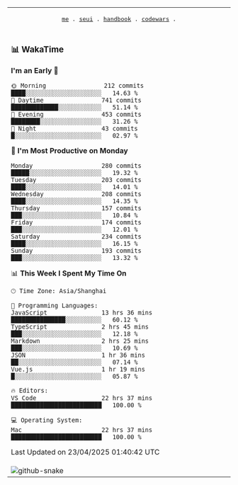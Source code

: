 
<div align="center">

<table>
<tr><td>
  <p align="center">
  <samp>
    <a href="https://github.com/SeaMmMm/SeaMmMm">me</a> .
    <a href="https://github.com/SeaMmMm/se-element">seui</a> .
    <a href="https://github.com/SeaMmMm/HandBook">handbook</a> .
    <a href="https://github.com/SeaMmMm/codeWars">codewars</a> .
  </samp>
    </p>
</td></tr>

<tr><td>

### 📊 WakaTime

<!--START_SECTION:waka-->
**I'm an Early 🐤** 

```text
🌞 Morning                212 commits         ████░░░░░░░░░░░░░░░░░░░░░   14.63 % 
🌆 Daytime                741 commits         █████████████░░░░░░░░░░░░   51.14 % 
🌃 Evening                453 commits         ████████░░░░░░░░░░░░░░░░░   31.26 % 
🌙 Night                  43 commits          █░░░░░░░░░░░░░░░░░░░░░░░░   02.97 % 
```
📅 **I'm Most Productive on Monday** 

```text
Monday                   280 commits         █████░░░░░░░░░░░░░░░░░░░░   19.32 % 
Tuesday                  203 commits         ████░░░░░░░░░░░░░░░░░░░░░   14.01 % 
Wednesday                208 commits         ████░░░░░░░░░░░░░░░░░░░░░   14.35 % 
Thursday                 157 commits         ███░░░░░░░░░░░░░░░░░░░░░░   10.84 % 
Friday                   174 commits         ███░░░░░░░░░░░░░░░░░░░░░░   12.01 % 
Saturday                 234 commits         ████░░░░░░░░░░░░░░░░░░░░░   16.15 % 
Sunday                   193 commits         ███░░░░░░░░░░░░░░░░░░░░░░   13.32 % 
```


📊 **This Week I Spent My Time On** 

```text
🕑︎ Time Zone: Asia/Shanghai

💬 Programming Languages: 
JavaScript               13 hrs 36 mins      ███████████████░░░░░░░░░░   60.12 % 
TypeScript               2 hrs 45 mins       ███░░░░░░░░░░░░░░░░░░░░░░   12.18 % 
Markdown                 2 hrs 25 mins       ███░░░░░░░░░░░░░░░░░░░░░░   10.69 % 
JSON                     1 hr 36 mins        ██░░░░░░░░░░░░░░░░░░░░░░░   07.14 % 
Vue.js                   1 hr 19 mins        █░░░░░░░░░░░░░░░░░░░░░░░░   05.87 % 

🔥 Editors: 
VS Code                  22 hrs 37 mins      █████████████████████████   100.00 % 

💻 Operating System: 
Mac                      22 hrs 37 mins      █████████████████████████   100.00 % 
```


 Last Updated on 23/04/2025 01:40:42 UTC
<!--END_SECTION:waka-->
</td></tr>

<tr><td>
  <img alt="github-snake" src="profile-snake-contrib/github-user-contribution.svg"/>
</td></tr>

</table>

